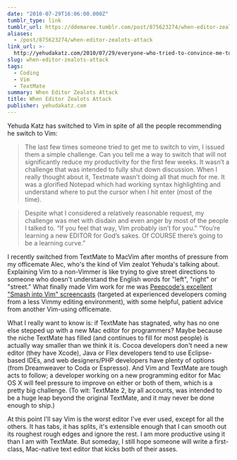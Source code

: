 ```yaml
---
date: "2010-07-29T16:06:00.000Z"
tumblr_type: link
tumblr_url: https://ddemaree.tumblr.com/post/875623274/when-editor-zealots-attack
aliases:
  - /post/875623274/when-editor-zealots-attack
link_url: >-
  http://yehudakatz.com/2010/07/29/everyone-who-tried-to-convince-me-to-use-vim-was-wrong/
slug: when-editor-zealots-attack
tags:
  - Coding
  - Vim
  - TextMate
summary: When Editor Zealots Attack
title: When Editor Zealots Attack
publisher: yehudakatz.com
---
```


Yehuda Katz has switched to Vim in spite of all the people recommending he switch to Vim:

> The last few times someone tried to get me to switch to vim, I issued them a simple challenge. Can you tell me a way to switch that will not significantly reduce my productivity for the first few weeks. It wasn’t a challenge that was intended to fully shut down discussion. When I really thought about it, Textmate wasn’t doing all that much for me. It was a glorified Notepad which had working syntax highlighting and understand where to put the cursor when I hit enter (most of the time).

> Despite what I considered a relatively reasonable request, my challenge was met with disdain and even anger by most of the people I talked to. “If you feel that way, Vim probably isn’t for you.” “You’re learning a new EDITOR for God’s sakes. Of COURSE there’s going to be a learning curve.”

I recently switched from TextMate to MacVim after months of pressure from my officemate Alec, who's the kind of Vim zealot Yehuda's talking about. Explaining Vim to a non-Vimmer is like trying to give street directions to someone who doesn't understand the English words for "left", "right" or "street." What finally made Vim work for me was [Peepcode's excellent "Smash into Vim" screencasts](https://peepcode.com/products/smash-into-vim-i) (targeted at experienced developers coming from a less Vimmy editing environment), with some helpful, patient advice from another Vim-using officemate.

What I really want to know is: if TextMate has stagnated, why has no one else stepped up with a new Mac editor for programmers? Maybe because the niche TextMate has filled (and continues to fill for most people) is actually way smaller than we think it is. Cocoa developers don't need a new editor (they have Xcode), Java or Flex developers tend to use Eclipse-based IDEs, and web designers/PHP developers have plenty of options (from Dreamweaver to Coda or Espresso). And Vim and TextMate are tough acts to follow; a developer working on a new programming editor for Mac OS X will feel pressure to improve on either or both of them, which is a pretty big challenge. (To wit: TextMate 2, by all accounts, was intended to be a huge leap beyond the original TextMate, and it may never be done enough to ship.)

At this point I'll say Vim is the worst editor I've ever used, except for all the others. It has tabs, it has splits, it's extensible enough that I can smooth out its roughest rough edges and ignore the rest. I am more productive using it than I am with TextMate. But someday, I still hope someone will write a first-class, Mac-native text editor that kicks both of their asses.
